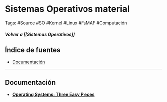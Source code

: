 # Sistemas Operativos material

Tags: #Source #SO #Kernel  #Linux  #FaMAF #Computación 
##### Volver a [[Sistemas Operativos]]

## Índice de fuentes

- [Documentación](#Documentación)

---

## Documentación

-  **[Operating Systems: Three Easy Pieces](https://pages.cs.wisc.edu/~remzi/OSTEP/)**